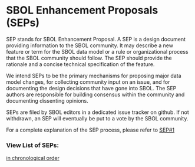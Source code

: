 # SBOL Enhancement Proposals (SEPs)

SEP stands for SBOL Enhancement Proposal. A SEP is a design document providing information to the SBOL community. It may describe a new feature or term for the SBOL data model or a rule or organizational process that the SBOL community should follow. The SEP should provide the rationale and a concise technical specification of the feature.

We intend SEPs to be the primary mechanisms for proposing major data model changes, for collecting community input on an issue, and for documenting the design decisions that have gone into SBOL. The SEP authors are responsible for building consensus within the community and documenting dissenting opinions.

SEPs are filed by SBOL editors in a dedicated issue tracker on github. If not withdrawn, an SEP will eventually be put to a vote by the SBOL community.

For a complete explanation of the SEP process, please refer to [SEP#1](https://github.com/SynBioDex/SEPs/issues/1)

### View List of SEPs:

[in chronological order](https://github.com/SynBioDex/SEPs/issues?q=is%3Aissue+sort%3Acreated-asc)

